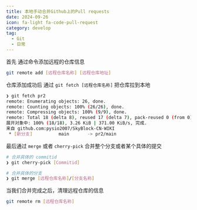 ```yaml
---
title: 本地手动合并Github上的Pull requests
date: 2024-09-26
icon: fa-light fa-code-pull-request
category: develop
tag:
  - Git
  - 日常
---
```

首先 通过命令添加远程的仓库信息 

```bash
git remote add [远程仓库名称] [远程仓库地址] 
```
仓库添加成功后 通过 ``` git fetch [远程仓库名称] ``` 把仓库拉到本地

```bash
❯ git fetch pr2
remote: Enumerating objects: 26, done.
remote: Counting objects: 100% (26/26), done.
remote: Compressing objects: 100% (9/9), done.
remote: Total 18 (delta 8), reused 17 (delta 7), pack-reused 0 (from 0)
展开对象中: 100% (18/18), 3.26 KiB | 371.00 KiB/s, 完成.
来自 github.com:pysio2007/SkyBlock-CN-WIKI
 * [新分支]          main       -> pr2/main
```

最后通过 ```merge``` 或者 ```cherry-pick``` 合并整个分支或者某个具体的提交 

```bash
# 合并具体的 commitid
❯ git cherry-pick [Commitid]

# 合并具体的分支
❯ git merge [远程仓库名称]/[分支名称]
```

当我们合并完成之后，清理远程仓库的信息
```bash
git remote rm [远程仓库名称]
```